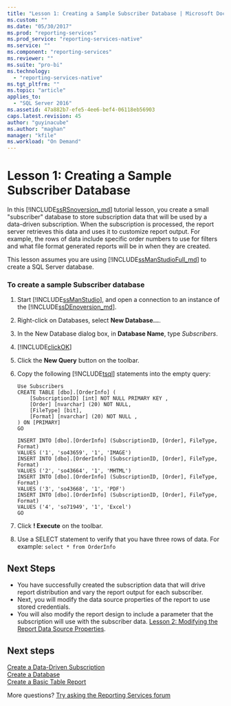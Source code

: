 ```yaml
---
title: "Lesson 1: Creating a Sample Subscriber Database | Microsoft Docs"
ms.custom: ""
ms.date: "05/30/2017"
ms.prod: "reporting-services"
ms.prod_service: "reporting-services-native"
ms.service: ""
ms.component: "reporting-services"
ms.reviewer: ""
ms.suite: "pro-bi"
ms.technology: 
  - "reporting-services-native"
ms.tgt_pltfrm: ""
ms.topic: "article"
applies_to: 
  - "SQL Server 2016"
ms.assetid: 47a882b7-efe5-4ee6-bef4-06118eb56903
caps.latest.revision: 45
author: "guyinacube"
ms.author: "maghan"
manager: "kfile"
ms.workload: "On Demand"
---
```


# Lesson 1: Creating a Sample Subscriber Database

In this [!INCLUDE[ssRSnoversion_md](../includes/ssrsnoversion-md.md)] tutorial lesson, you create a small "subscriber" database to store subscription data that will be used by a data-driven subscription. When the subscription is processed, the report server retrieves this data and uses it to customize report output. For example, the rows of data include specific order numbers to use for filters and what file format generated reports will be in when they are created.  
  
This lesson assumes you are using [!INCLUDE[ssManStudioFull_md](../includes/ssmanstudiofull-md.md)] to create a SQL Server database.  
  
### To create a sample Subscriber database  
  
1.  Start [!INCLUDE[ssManStudio](../includes/ssmanstudio-md.md)], and open a connection to an instance of the [!INCLUDE[ssDEnoversion_md](../includes/ssdenoversion-md.md)].  
  
2.  Right-click on Databases, select **New Database...**.  
  
3.  In the New Database dialog box, in **Database Name**, type *Subscribers*. 
4. [!INCLUDE[clickOK](../includes/clickok-md.md)]  
  
5.  Click the **New Query** button on the toolbar.  
  
6.  Copy the following [!INCLUDE[tsql](../includes/tsql-md.md)] statements into the empty query:  
  
    ```  
    Use Subscribers  
    CREATE TABLE [dbo].[OrderInfo] (  
        [SubscriptionID] [int] NOT NULL PRIMARY KEY ,  
        [Order] [nvarchar] (20) NOT NULL,  
        [FileType] [bit],  
        [Format] [nvarchar] (20) NOT NULL ,  
    ) ON [PRIMARY]  
    GO  
  
    INSERT INTO [dbo].[OrderInfo] (SubscriptionID, [Order], FileType, Format)   
    VALUES ('1', 'so43659', '1', 'IMAGE')  
    INSERT INTO [dbo].[OrderInfo] (SubscriptionID, [Order], FileType, Format)   
    VALUES ('2', 'so43664', '1', 'MHTML')  
    INSERT INTO [dbo].[OrderInfo] (SubscriptionID, [Order], FileType, Format)   
    VALUES ('3', 'so43668', '1', 'PDF')  
    INSERT INTO [dbo].[OrderInfo] (SubscriptionID, [Order], FileType, Format)   
    VALUES ('4', 'so71949', '1', 'Excel')  
    GO  
    ```  
  
7.  Click **! Execute** on the toolbar.  
  
8.  Use a SELECT statement to verify that you have three rows of data. For example: `select * from OrderInfo`  
  
## Next Steps  
+ You have successfully created the subscription data that will drive report distribution and vary the report output for each subscriber. 
+ Next, you will modify the data source properties of the report to use stored credentials. 
+ You will also modify the report design to include a parameter that the subscription will use with the subscriber data. [Lesson 2: Modifying the Report Data Source Properties](../reporting-services/lesson-2-modifying-the-report-data-source-properties.md).  

## Next steps

[Create a Data-Driven Subscription](../reporting-services/create-a-data-driven-subscription-ssrs-tutorial.md)  
[Create a Database](../relational-databases/databases/create-a-database.md)  
[Create a Basic Table Report](../reporting-services/create-a-basic-table-report-ssrs-tutorial.md)  

More questions? [Try asking the Reporting Services forum](http://go.microsoft.com/fwlink/?LinkId=620231)
